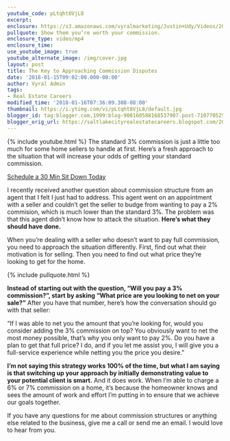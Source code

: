 ```yaml
---
youtube_code: pLtqht8VjL8
excerpt:
enclosure: https://s3.amazonaws.com/vyralmarketing/Justin+Udy/Videos/2018/January/Salt+Lake+City+Real+Estate+Agent-+The+Key+to+Approaching+Commission+Disputes.mp4
pullquote: Show them you’re worth your commission.
enclosure_type: video/mp4
enclosure_time:
use_youtube_image: true
youtube_alternate_image: /img/cover.jpg
layout: post
title: The Key to Approaching Commission Disputes
date: '2018-01-15T09:02:00.000-08:00'
author: Vyral Admin
tags:
- Real Estate Careers
modified_time: '2018-01-16T07:36:09.308-08:00'
thumbnail: https://i.ytimg.com/vi/pLtqht8VjL8/default.jpg
blogger_id: tag:blogger.com,1999:blog-908160588168537907.post-7107705256947700430
blogger_orig_url: https://saltlakecityrealestatecareers.blogspot.com/2018/01/the-key-to-approaching-commission.html
---
```

{% include youtube.html %}
The standard 3% commission is just a little too much for some home sellers to handle at first. Here’s a fresh approach to the situation that will increase your odds of getting your standard commission.

<div class="post-cta">
<a href="/contact/" target="_blank">Schedule a 30 Min Sit Down Today</a>
</div>

I recently received another question about commission structure from an agent that I felt I just had to address. This agent went on an appointment with a seller and couldn’t get the seller to budge from wanting to pay a 2% commision, which is much lower than the standard 3%. The problem was that this agent didn’t know how to attack the situation. **Here’s what they should have done.**

When you’re dealing with a seller who doesn’t want to pay full commission, you need to approach the situation differently. First, find out what their motivation is for selling. Then you need to find out what price they’re looking to get for the home.

{% include pullquote.html %}

**Instead of starting out with the question, “Will you pay a 3% commission?”, start by asking “What price are you looking to net on your sale?”** After you have that number, here’s how the conversation should go with that seller:

“If I was able to net you the amount that you’re looking for, would you consider adding the 3% commission on top? You obviously want to net the most money possible, that’s why you only want to pay 2%. Do you have a plan to get that full price? I do, and if you let me assist you, I will give you a full-service experience while netting you the price you desire.”

**I’m not saying this strategy works 100% of the time, but what I am saying is that switching up your approach by initially demonstrating value to your potential client is smart.** And it does work. When I’m able to charge a 6% or 7% commission on a home, it’s because the homeowner knows and sees the amount of work and effort I’m putting in to ensure that we achieve our goals together.

If you have any questions for me about commission structures or anything else related to the business, give me a call or send me an email. I would love to hear from you.
